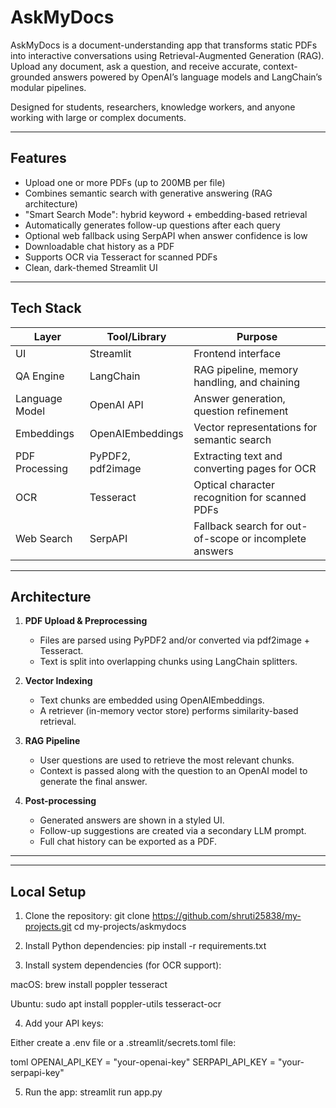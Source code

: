 # AskMyDocs

AskMyDocs is a document-understanding app that transforms static PDFs into interactive conversations using Retrieval-Augmented Generation (RAG). Upload any document, ask a question, and receive accurate, context-grounded answers powered by OpenAI’s language models and LangChain’s modular pipelines.

Designed for students, researchers, knowledge workers, and anyone working with large or complex documents.

---

## Features

- Upload one or more PDFs (up to 200MB per file)
- Combines semantic search with generative answering (RAG architecture)
- "Smart Search Mode": hybrid keyword + embedding-based retrieval
- Automatically generates follow-up questions after each query
- Optional web fallback using SerpAPI when answer confidence is low
- Downloadable chat history as a PDF
- Supports OCR via Tesseract for scanned PDFs
- Clean, dark-themed Streamlit UI

---

## Tech Stack

| Layer            | Tool/Library         | Purpose                                                  |
|------------------|----------------------|----------------------------------------------------------|
| UI               | Streamlit            | Frontend interface                                       |
| QA Engine        | LangChain            | RAG pipeline, memory handling, and chaining              |
| Language Model   | OpenAI API           | Answer generation, question refinement                   |
| Embeddings       | OpenAIEmbeddings     | Vector representations for semantic search               |
| PDF Processing   | PyPDF2, pdf2image     | Extracting text and converting pages for OCR             |
| OCR              | Tesseract            | Optical character recognition for scanned PDFs           |
| Web Search       | SerpAPI              | Fallback search for out-of-scope or incomplete answers   |

---

## Architecture

1. **PDF Upload & Preprocessing**
   - Files are parsed using PyPDF2 and/or converted via pdf2image + Tesseract.
   - Text is split into overlapping chunks using LangChain splitters.

2. **Vector Indexing**
   - Text chunks are embedded using OpenAIEmbeddings.
   - A retriever (in-memory vector store) performs similarity-based retrieval.

3. **RAG Pipeline**
   - User questions are used to retrieve the most relevant chunks.
   - Context is passed along with the question to an OpenAI model to generate the final answer.

4. **Post-processing**
   - Generated answers are shown in a styled UI.
   - Follow-up suggestions are created via a secondary LLM prompt.
   - Full chat history can be exported as a PDF.

---


---

## Local Setup

1. Clone the repository:
git clone https://github.com/shruti25838/my-projects.git
cd my-projects/askmydocs

2. Install Python dependencies:
pip install -r requirements.txt

3. Install system dependencies (for OCR support):

macOS:
brew install poppler tesseract

Ubuntu:
sudo apt install poppler-utils tesseract-ocr

4. Add your API keys:

Either create a .env file or a .streamlit/secrets.toml file:

toml
OPENAI_API_KEY = "your-openai-key"
SERPAPI_API_KEY = "your-serpapi-key"

5. Run the app:
streamlit run app.py
